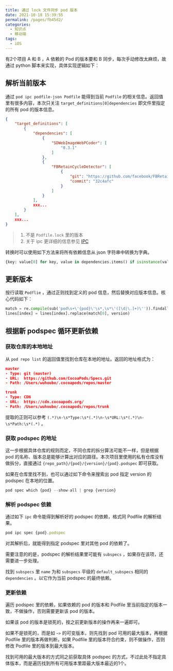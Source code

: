 ```yaml
---
title: 通过 lock 文件同步 pod 版本
date: 2021-10-18 15:39:55
permalink: /pages/fb45d2/
categories:
  - 知识点
  - 移动端
tags:
  - iOS
---
```


有2个项目 A 和 B ，A 依赖的 Pod 的版本要和 B 同步，每次手动修改太麻烦，故通过 python 脚本来实现，具体实现逻辑如下：

<!-- more -->

## 解析当前版本

通过 `pod ipc podfile-json Podfile` 能得到当前 `Podfile` 的相关信息。返回值里有很多内容，本次只关注 `target_definitions[0]dependencies` 即文件里指定的所有 pod 的版本信息。

```json
{
    "target_definitions": [
        {
            "dependencies": [
                {
                    "SDWebImageWebPCoder": [
                        "0.3.1"
                    ]
                },
                {
                    "FBRetainCycleDetector": [
                        {
                            "git": "https://github.com/facebook/FBRetainCycleDetector.git",
                            "commit": "32c4afc"
                        }
                    ]
                }
            ],
            xxx...
        }
    ],
    xxx...
}
```

> 1. 不是 `Podfile.lock` 里的版本
> 2. 关于 ipc 更详细的信息参见 [IPC](https://guides.cocoapods.org/terminal/commands.html#group_ipc)

转换时可以使用如下方法来将所有依赖信息从 json 字符串中转换为字典。

```python
{key: value[0] for key, value in dependencies.items() if isinstance(value, List) and len(value) > 0}
```



## 更新版本

按行读取 `Podflie` ，通过正则找到定义的 pod 信息，然后替换对应版本信息。核心代码如下：

```python
match = re.compile(sub('pod\s+\'{pod}\'\s*,\s*\'([\d|\.]+)\'')).findall(line)
lines[index] = lines[index].replace(match[0], version)
```

## 根据新 podspec 循环更新依赖

### 获取仓库的本地地址

从 `pod repo list` 的返回值里找到仓库在本地的地址。返回的地址格式为：

```json
master
- Type: git (master)
- URL:  https://github.com/CocoaPods/Specs.git
- Path: /Users/wuhoubo/.cocoapods/repos/master

trunk
- Type: CDN
- URL:  https://cdn.cocoapods.org/
- Path: /Users/wuhoubo/.cocoapods/repos/trunk
```

提取的正则可以参考 `(.*)\n-\s*Type:\s*(.*)\n-\s*URL:\s*(.*)\n-\s*Path:\s*(.*)` 。

### 获取 podspec 的地址

这一步根据具体仓库的规则而定，不同仓库的拆分算法可能不一样，但是根据 pod 的名称、版本总是能够计算出对应的路径。本次项目里使用的私有仓库没有做拆分，直接通过 `{repo_path}/{pod}/{version}/{pod}.podspec` 即可获取。

如果在仓库里找不到，也可以通过如下命令来搜索出 pod 指定 version 的 podspec 在本地的位置。

```js
pod spec which {pod} --show-all | grep {version}
```

### 解析 podspec 依赖

通过如下 `ipc` 命令能得到解析好的 podspec 的依赖，格式同 Podfile 的解析结果。

```js
pod ipc spec {pod}.podspec
```

对其解析后，就能得到指定 podspec 里对其他 pod 的依赖了。

需要注意的的是，podspec 的解析结果里可能有 `subspecs` ，如果存在该项，还需要进一步处理。

找到 `subspecs` 里 `name` 为和 `subspecs` 平级的 `default_subspecs` 相同的 `dependencies` 。以它作为当前 podspec 的最终依赖。

### 更新依赖

遍历 podspec 里的依赖，如果依赖的 pod 的版本和 Podfile 里当前指定的版本一致，不做操作，否则需要更新该 pod 的版本。

如果该 pod 的版本是锁死的，按之前更新版本的操作再来一遍即可。

如果不是锁死的，而是如 `~>` 的可变版本，则先找到 pod 可用的最大版本，再根据 Podfile 里的版本再做判断，如果 Podfile 里的版本符合约束，则不做操作，否则修改 Podfile 里的版本到最大版本。

找到可用的最大版本的方式同之前获取具体 podspec 的方式，不过此处不指定具体版本，而是遍历找到所有可用版本里距最大版本最近的1个。

